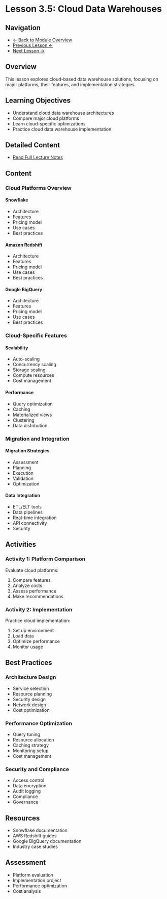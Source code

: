 # Lesson 3.5: Cloud Data Warehouses

## Navigation
- [← Back to Module Overview](./README.md)
- [Previous Lesson ←](./3.4-relational-database-management.md)
- [Next Lesson →](./3.6-non-relational-databases.md)

## Overview
This lesson explores cloud-based data warehouse solutions, focusing on major platforms, their features, and implementation strategies.

## Learning Objectives
- Understand cloud data warehouse architectures
- Compare major cloud platforms
- Learn cloud-specific optimizations
- Practice cloud data warehouse implementation

## Detailed Content
- [Read Full Lecture Notes](./lectures/lesson-3-5.md)

## Content

### Cloud Platforms Overview

#### Snowflake
- Architecture
- Features
- Pricing model
- Use cases
- Best practices

#### Amazon Redshift
- Architecture
- Features
- Pricing model
- Use cases
- Best practices

#### Google BigQuery
- Architecture
- Features
- Pricing model
- Use cases
- Best practices

### Cloud-Specific Features

#### Scalability
- Auto-scaling
- Concurrency scaling
- Storage scaling
- Compute resources
- Cost management

#### Performance
- Query optimization
- Caching
- Materialized views
- Clustering
- Data distribution

### Migration and Integration

#### Migration Strategies
- Assessment
- Planning
- Execution
- Validation
- Optimization

#### Data Integration
- ETL/ELT tools
- Data pipelines
- Real-time integration
- API connectivity
- Security

## Activities

### Activity 1: Platform Comparison
Evaluate cloud platforms:
1. Compare features
2. Analyze costs
3. Assess performance
4. Make recommendations

### Activity 2: Implementation
Practice cloud implementation:
1. Set up environment
2. Load data
3. Optimize performance
4. Monitor usage

## Best Practices

### Architecture Design
- Service selection
- Resource planning
- Security design
- Network design
- Cost optimization

### Performance Optimization
- Query tuning
- Resource allocation
- Caching strategy
- Monitoring setup
- Cost management

### Security and Compliance
- Access control
- Data encryption
- Audit logging
- Compliance
- Governance

## Resources
- Snowflake documentation
- AWS Redshift guides
- Google BigQuery documentation
- Industry case studies

## Assessment
- Platform evaluation
- Implementation project
- Performance optimization
- Cost analysis 